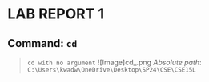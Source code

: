 # **LAB REPORT 1**
## Command: `cd`
>`cd with no argument`
![Image]cd_.png
> _Absolute path_: `C:\Users\kwadw\OneDrive\Desktop\SP24\CSE\CSE15L`
